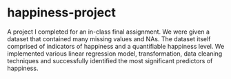 # happiness-project

A project I completed for an in-class final assignment. We were given a dataset that contained many missing values and NAs. The dataset itself comprised of indicators of happiness and a quantifiable happiness level. We implemented various linear regression model, transformation, data cleaning techniques and successfully identified the most significant predictors of happiness.
